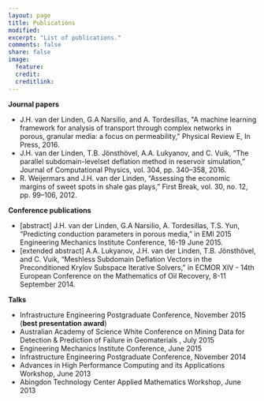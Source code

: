 ```yaml
---
layout: page
title: Publications
modified: 
excerpt: "List of publications."
comments: false
share: false
image:
  feature: 
  credit: 
  creditlink: 
---
```


**Journal papers**
- J.H. van der Linden, G.A Narsilio, and A. Tordesillas, "A machine learning framework for analysis of transport through complex networks in porous, granular media: a focus on permeability," Physical Review E, In Press, 2016.
- J.H. van der Linden, T.B. Jönsthövel, A.A. Lukyanov, and C. Vuik, “The parallel subdomain-levelset deflation method in reservoir simulation,” Journal of Computational Physics, vol. 304, pp. 340–358, 2016.
- R. Weijermars and J.H. van der Linden, “Assessing the economic margins of sweet spots in shale gas plays,” First Break, vol. 30, no. 12, pp. 99–106, 2012.

**Conference publications**

- [abstract] J.H. van der Linden, G.A Narsilio, A. Tordesillas, T.S. Yun, “Predicting conduction parameters in porous media,” in EMI 2015 Engineering Mechanics Institute Conference, 16-19 June 2015.
- [extended abstract] A.A. Lukyanov, J.H. van der Linden, T.B. Jönsthövel, and C. Vuik, “Meshless Subdomain Deflation Vectors in the Preconditioned Krylov Subspace Iterative Solvers,” in ECMOR XIV - 14th European Conference on the Mathematics of Oil Recovery, 8-11 September 2014.

**Talks**

- Infrastructure Engineering Postgraduate Conference, November 2015 (**best presentation award**)
- Australian Academy of Science White Conference on Mining Data for Detection & Prediction of Failure in Geomaterials , July 2015
- Engineering Mechanics Institute Conference, June 2015
- Infrastructure Engineering Postgraduate Conference, November 2014 
- Advances in High Performance Computing and its Applications Workshop, June 2013
- Abingdon Technology Center Applied Mathematics Workshop, June 2013
